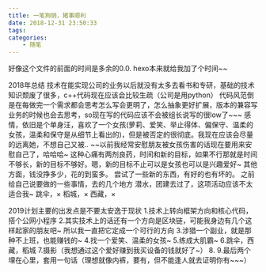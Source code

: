 ```yaml
---
title: 一笔狗销，猪事顺利
date: 2018-12-31 23:50:33
tags:
categories:
    - 随笔
---
```

好像这个文件的前面的时间是多余的0.0. hexo本来就给我加了个时间~~

2018年总结
技术在能实现公司的业务以后就没有太多去看书和专研，基础的技术知识颓废了很多，c++代码现在应该会比较生疏（公司是用python）
代码风范倒是在每做完一个需求都会思考怎么写会更明了，怎么抽象更好扩展，版本的兼容写业务的时候也会去思考，so现在写的代码应该不会被组长说写的很low了~~~
感情，依旧是个单身汪，喜欢了一个女孩(萝莉、爱笑、举止得体、偏保守、温柔的女孩，温柔和保守是从细节上看出的)，但是被否定的很彻底。我现在应该会尽量的远离她，不想自己又被.. ~~以前我经常安慰朋友被女孩伤害的话现在要用来安慰自己了，哈哈哈~ 这种心痛有两剂良药，时间和新的目标，如果不行那就是时间不够长，新的目标不够好。嗯，新的目标不止可以是女孩也可以是兴趣爱好~
其他方面，钱没挣多少，花的到蛮多。
尝试了一些新的东西，有好的也有坏的。
之前给自己说要做的一些事情，去的几个地方
潜水，团建去过了，这项活动应该不太适合我~
跳伞，×
稻城，×
西藏，×

2019计划主要的出发点是不要太安逸于现状
1.技术上转向框架方向和核心代码，搭个公网小程序
2.其实技术上的话还有一个方向是区块链，可能我身边有几个这样起家的朋友吧~ 所以我一直把它定成一个可行的方向
3.涉猎一个副业，就是那种不上班，也能赚钱的~
4.找一个爱笑、温柔的女孩~
5.练成大肌霸~
6.跳伞，西藏，稻城
7.摄影（我想通过这个爱好赚到我买设备的钱就好了~）
8.
9.最后两个埋在心里，套用一句话（理想就像内裤，要有，但不能逢人就去证明你有~~~）
